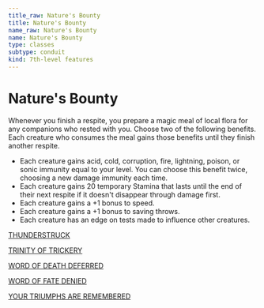 ```yaml
---
title_raw: Nature's Bounty
title: Nature's Bounty
name_raw: Nature's Bounty
name: Nature's Bounty
type: classes
subtype: conduit
kind: 7th-level features
---
```


# Nature's Bounty

Whenever you finish a respite, you prepare a magic meal of local flora for any companions who rested with you. Choose two of the following benefits. Each creature who consumes the meal gains those benefits until they finish another respite.

- Each creature gains acid, cold, corruption, fire, lightning, poison, or sonic immunity equal to your level. You can choose this benefit twice, choosing a new damage immunity each time.
- Each creature gains 20 temporary Stamina that lasts until the end of their next respite if it doesn't disappear through damage first.
- Each creature gains a +1 bonus to speed.
- Each creature gains a +1 bonus to saving throws.
- Each creature has an edge on tests made to influence other creatures.

[THUNDERSTRUCK](./Thunderstruck.md)

[TRINITY OF TRICKERY](./Trinity%20Of%20Trickery.md)

[WORD OF DEATH DEFERRED](./Word%20Of%20Death%20Deferred.md)

[WORD OF FATE DENIED](./Word%20Of%20Fate%20Denied.md)

[YOUR TRIUMPHS ARE REMEMBERED](./Your%20Triumphs%20Are%20Remembered.md)
